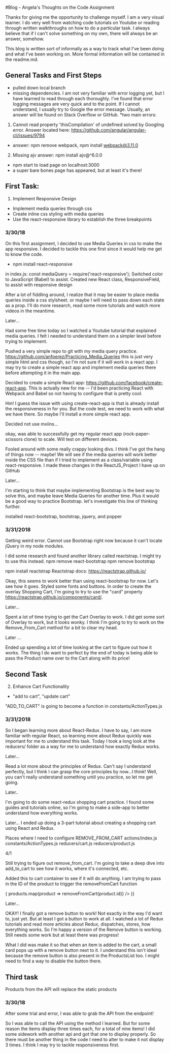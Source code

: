 #Blog - Angela's Thoughts on the Code Assignment

Thanks for giving me the opportunity to challenge myself. I am a very visual learner. I do very well from watching code tutorials on Youtube or reading through written walkthroughs on how to do a particular task. I always believe that if I can't solve something on my own, there will always be an answer, somehow.

This blog is written sort of informally as a way to track what I've been doing and what I've been working on. More formal information will be contained in the readme.md.

## General Tasks and First Steps

* pulled down local branch
* missing dependencies. I am not very familiar with error logging yet, but I have learned to read through each thoroughly. I've found that error logging messages are very quick and to the point. If I cannot understand, I usually try to Google the error message. Usually, an answer will be found on Stack Overflow or GitHub.
*two main errors:
1. Cannot read property 'thisCompilation' of undefined
solved by Googling error. Answer located here: https://github.com/angular/angular-cli/issues/9794
- answer: npm remove webpack, npm install webpack@3.11.0
2. Missing ajv
answer: npm install ajv@^6.0.0

* npm start to load page on localhost:3000
* a super bare bones page has appeared, but at least it's there! 

## First Task: 
1. Implement Responsive Design
* Implement media queries through css
* Create inline css styling with media queries
* Use the react-responsive library to establish the three breakpoints

### 3/30/18
On this first assignment, I decided to use Media Queries in css to make the app responsive. I decided to tackle this one first since it would help me get to know the code.
* npm install react-responsive

in index.js: const mediaQuery = require('react-responsive');
Switched color to JavaScript (Babel) to assist. Created new React class, ResponsiveField, to assist with responsive design

After a lot of fiddling around, I realize that it may be easier to place media queries inside a css stylsheet. or maybe I will need to pass down each state as a prop. I'll do more research, read some more tutorials and watch more videos in the meantime.

Later...

Had some free time today so I watched a Youtube tutorial that explained media queries. I felt i needed to understand them on a simpler level before trying to implement.

Pushed a very simple repo to git with my media query practice. https://github.com/anfperez/Practicing_Media_Queries
this is just very simple html and css though, so I'm not sure if it will work in a react app. I may try to create a simple react app and implement media queries there before attempting it in the main app.

Decided to create a simple React app: https://github.com/facebook/create-react-app. This is actually new for me -- I'd been practicing React with Webpack and Babel so not having to configure that is pretty cool.

Hm! I guess the issue with using create-react-app is that is already install the responsiveness in for you. But the code test, we need to work with what we have there. So maybe I'll install a more simple react app. 

Decided not use mxiins...

okay, was able to successfully get my regular react app (rock-paper-scissors clone) to scale. Will test on different devices.

Fooled around with some really crappy looking divs. I think I've got the hang of things now -- maybe! We will see if the media queries will work better inside the CSS file than if I tried to implement as a class/variable using react-responsive. I made these changes in the ReactJS_Project I have up on GitHub

Later...

I'm starting to think that maybe implementing Bootstrap is the best way to solve this, and maybe leave Media Queries for another time. Plus it would be a good way to practice Bootstrap. let's investigate this line of thinking further.

installed react-bootstrap, bootstrap, jquery, and popper

### 3/31/2018

Getting weird error. Cannot use Bootstrap right now because it can't locate jQuery in my node modules.

I did some research and found another library called reactstrap. I might try to use this instead.
npm remove react-bootstrap
npm remove bootstrap

npm install reactstrap 
Reactstrap docs: https://reactstrap.github.io/

Okay, this seems to work better than using react-bootstrap for now. Let's see how it goes. Styled some fonts and buttons. In order to create the overlay Shopping Cart, I'm going to try to use the "card" property https://reactstrap.github.io/components/card/.

Later...

Spent a lot of time trying to get the Cart Overlay to work. I did get some sort of Overlay to work, but it looks wonky. I think I'm going to try to work on the Remove_From_Cart method for a bit to clear my head.

Later ...

Ended up spending a lot of time looking at the cart to figure out how it works. The thing I do want to perfect by the end of today is being able to pass the Product name over to the Cart along with its price!


## Second Task
2. Enhance Cart Functionality
* "add to cart", "update cart"

"ADD_TO_CART" is going to become a function in constants/ActionTypes.js

### 3/31/2018

So I began learning more about React-Redux. I have to say, I am more familiar with regular React, so learning more about Redux quickly was important for me to understand this task. Today I took a long look at the reducers/ folder as a way for me to understand how exactly Redux works.

Later...

Read a lot more about the principles of Redux. Can't say I understand perfectly, but I think I can grasp the core principles by now...I think! Well, you can't really understand something until you practice, so let me get going.

Later..

I'm going to do some react-redux shopping cart practice. I found some guides and tutorials online, so I'm going to make a side-app to better understand how everything works.

Later...
I ended up doing a 3-part tutorial about creating a shopping cart using React and Redux. 

Places where I need to configure REMOVE_FROM_CART
actions/index.js
constants/ActionTypes.js
reducers/cart.js
reducers/product.js

4/1

Still trying to figure out remove_from_cart. I'm going to take a deep dive into add_to_cart to see how it works, where it's connected, etc.

Added this to cart container to see if it will do anything. I am trying to pass in the ID of the product to trigger the removeFromCart function

  <Cart>
  { products.map(product =>
    <ProductItem
    key={product.id}
    removeFromCartClicked={() => removeFromCart(product.id)} />
    )}
  </Cart>

Later...

OKAY! I finally got a remove button to work! Not exactly in the way I'd want to, just yet. But at least I got a button to work at all. I watched a lot of Redux tutorials and read more articles about Redux, dispatches, stores, how everything works. So I'm happy a version of the Remove button is working. Still needs some work but at least there was progress!

What I did was make it so that when an item is added to the cart, a small card pops up with a remove button next to it. I understand this isn't ideal because the remove button is also present in the ProductsList too. I might need to find a way to disable the button there.

## Third task

Products from the API will replace the static products

### 3/30/18

After some trial and error, I was able to grab the API from the endpoint!

So I was able to call the API using the method I learned. But for some reason the items display three times each, for a total of nine items! I did some sidework with another api and got that one to display properly. So there must be another thing in the code I need to alter to make it not display 3 times. I think I may try to tackle responsiveness first.
